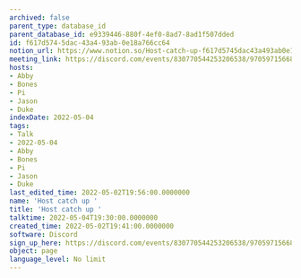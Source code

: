 ```yaml
---
archived: false
parent_type: database_id
parent_database_id: e9339446-880f-4ef0-8ad7-8ad1f507dded
id: f617d574-5dac-43a4-93ab-0e18a766cc64
notion_url: https://www.notion.so/Host-catch-up-f617d5745dac43a493ab0e18a766cc64
meeting_link: https://discord.com/events/830770544253206538/970597156681568276
hosts:
- Abby
- Bones
- Pi
- Jason
- Duke
indexDate: 2022-05-04
tags:
- Talk
- 2022-05-04
- Abby
- Bones
- Pi
- Jason
- Duke
last_edited_time: 2022-05-02T19:56:00.0000000
name: 'Host catch up '
title: 'Host catch up '
talktime: 2022-05-04T19:30:00.0000000
created_time: 2022-05-02T19:41:00.0000000
software: Discord
sign_up_here: https://discord.com/events/830770544253206538/970597156681568276
object: page
language_level: No limit
---
```






